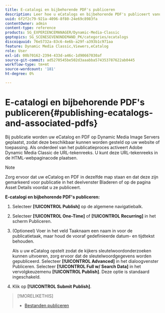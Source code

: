 ```yaml
---
title: E-catalogi en bijbehorende PDF's publiceren
description: Leer hoe u eCatalogs en bijbehorende PDF's publiceert vanuit Adobe Dynamic Media Classic.
uuid: 6f2f2c79-921a-4096-8f80-24e69c8983fa
contentOwner: admin
content-type: reference
products: SG_EXPERIENCEMANAGER/Dynamic-Media-Classic
geptopics: SG_SCENESEVENONDEMAND_PK/categories/ecatalogs
discoiquuid: 76e5732a-83c6-4e6b-a29f-a393b1c971aa
feature: Dynamic Media Classic,Viewers,eCatalog
role: User
exl-id: 00b70162-2394-433d-a46c-1d90667030af
source-git-commit: ad5270545be502d3aaabba574353787622ab0445
workflow-type: tm+mt
source-wordcount: '181'
ht-degree: 0%

---
```


# E-catalogi en bijbehorende PDF&#39;s publiceren{#publishing-ecatalogs-and-associated-pdfs}

Bij publicatie worden uw eCatalog en PDF op Dynamic Media Image Servers geplaatst, zodat deze beschikbaar kunnen worden gesteld op uw website of toepassing. Als onderdeel van het publicatieproces activeert Adobe Dynamic Media Classic de URL-tekenreeks. U kunt deze URL-tekenreeks in de HTML-webpaginacode plaatsen.

>[!NOTE]
>
>Zorg ervoor dat uw eCatalog en PDF in dezelfde map staan en dat deze zijn gemarkeerd voor publicatie in het deelvenster Bladeren of op de pagina Asset Details voordat u ze publiceert.

**E-catalogi en bijbehorende PDF&#39;s publiceren:**

1. Selecteer **[!UICONTROL Publish]** op de algemene navigatiebalk.
1. Selecteer **[!UICONTROL One-Time]** of **[!UICONTROL Recurring]** in het scherm Publiceren.
1. (Optioneel) Voer in het veld Taaknaam een naam in voor de publicatietaak, maar houd de vooraf gedefinieerde datum- en tijdtekst behouden.

   Als u uw eCatalog opstelt zodat de kijkers sleutelwoordonderzoeken kunnen uitvoeren, zorg ervoor dat de sleutelwoordgegevens worden gepubliceerd. Selecteer **[!UICONTROL Advanced]** in het dialoogvenster Publiceren. Selecteer **[!UICONTROL Full w/ Search Data]** in het vervolgkeuzemenu **[!UICONTROL Publish]**. Deze optie is standaard ingeschakeld.

1. Klik op **[!UICONTROL Submit Publish]**.

>[!MORELIKETHIS]
>
>* [Bestanden publiceren](publishing-files.md)

